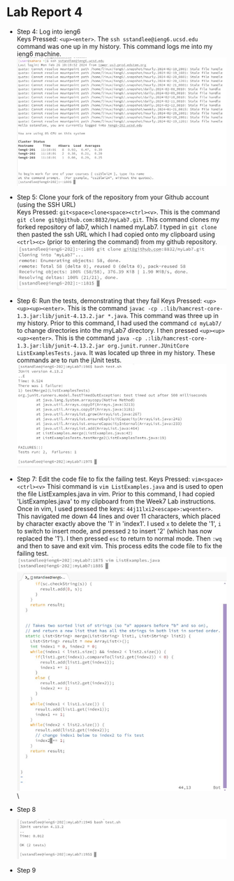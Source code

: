 # Lab Report 4
* Step 4: Log into ieng6 \
  Keys Pressed: `<up><enter>`. The `ssh sstandlee@ieng6.ucsd.edu` command was one up in my history. This command logs me into my ieng6 machine. \
  ![Image](Step4.JPG)

  
* Step 5: Clone your fork of the repository from your Github account (using the SSH URL) \
  Keys Pressed: `git<space>clone<space><ctrl><v>`. This is the command `git clone git@github.com:8832/myLab7.git`. This command clones my forked repository of lab7, which I named myLab7. I typed in `git clone ` then pasted the ssh URL which I had copied onto my clipboard using `<ctrl><c>` (prior to entering the command) from my github repository. \
  ![Image](Step5.JPG)

  
* Step 6: Run the tests, demonstrating that they fail
  Keys Pressed: `<up><up><up><enter>`. This is the command `javac -cp .:lib/hamcrest-core-1.3.jar:lib/junit-4.13.2.jar *.java`. This command was three up in my history. Prior to this command, I had used the command `cd myLab7/` to change directories into the myLab7 directory. I then pressed `<up><up><up><enter>`. This is the command `java -cp .:lib/hamcrest-core-1.3.jar:lib/junit-4.13.2.jar org.junit.runner.JUnitCore ListExamplesTests.java`. It was located up three in my history. These commands are to run the jUnit tests. \
  ![Image](Step6.JPG)

  
* Step 7: Edit the code file to fix the failing test. 
  Keys Pressed: `vim<space><ctrl><v>` Thisi command is `vim ListExamples.java` and is used to open the file ListExamples.java in vim. Prior to this command, I had copied 'ListExamples.java' to my clipboard from the Week7 Lab instructions. Once in vim, I used pressed the keys: `44j11lxi2<escape>:wq<enter>`. This navigated me down 44 lines and over 11 characters, which placed by character exactly above the '1' in 'index1'. I used `x` to delete the '1', `i` to switch to insert mode, and pressed `2` to insert '2' (which has now replaced the '1'). I then pressed `esc` to return to normal mode. Then `:wq` and then <enter> to save and exit vim. This process edits the code file to fix the failing test. \
  ![Image](Step7a.JPG) \
  ![Image](Step7b.JPG) \
* Step 8

  ![Image](Step8.JPG)
* Step 9
